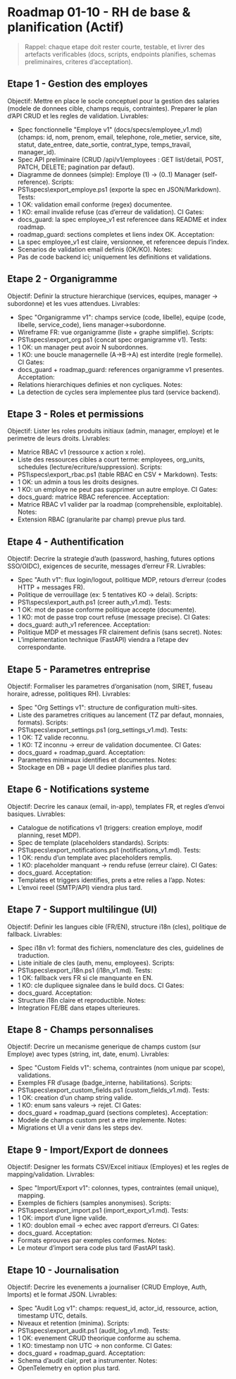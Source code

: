 # Roadmap 01-10 - RH de base & planification (Actif)

> Rappel: chaque etape doit rester courte, testable, et livrer des artefacts verificables (docs, scripts, endpoints planifies, schemas preliminaires, criteres d’acceptation).

## Etape 1 - Gestion des employes
Objectif:
  Mettre en place le socle conceptuel pour la gestion des salaries (modele de donnees cible, champs requis, contraintes). Preparer le plan d’API CRUD et les regles de validation.
Livrables:
  - Spec fonctionnelle "Employe v1" (docs/specs/employee_v1.md) (champs: id, nom, prenom, email, telephone, role_metier, service, site, statut, date_entree, date_sortie, contrat_type, temps_travail, manager_id).
  - Spec API preliminaire (CRUD /api/v1/employees : GET list/detail, POST, PATCH, DELETE; pagination par defaut).
  - Diagramme de donnees (simple): Employe (1) -> (0..1) Manager (self-reference).
Scripts:
  - PS1\specs\export_employe.ps1 (exporte la spec en JSON/Markdown).
Tests:
  - 1 OK: validation email conforme (regex) documentee.
  - 1 KO: email invalide refuse (cas d’erreur de validation).
CI Gates:
  - docs_guard: la spec employee_v1 est referencee dans README et index roadmap.
  - roadmap_guard: sections completes et liens index OK.
Acceptation:
  - La spec employee_v1 est claire, versionnee, et referencee depuis l’index.
  - Scenarios de validation email definis (OK/KO).
Notes:
  - Pas de code backend ici; uniquement les definitions et validations.

## Etape 2 - Organigramme
Objectif:
  Definir la structure hierarchique (services, equipes, manager -> subordonne) et les vues attendues.
Livrables:
  - Spec "Organigramme v1": champs service (code, libelle), equipe (code, libelle, service_code), liens manager->subordonne.
  - Wireframe FR: vue organigramme (liste + graphe simplifie).
Scripts:
  - PS1\specs\export_org.ps1 (concat spec organigramme v1).
Tests:
  - 1 OK: un manager peut avoir N subordonnes.
  - 1 KO: une boucle managernelle (A->B->A) est interdite (regle formelle).
CI Gates:
  - docs_guard + roadmap_guard: references organigramme v1 presentes.
Acceptation:
  - Relations hierarchiques definies et non cycliques.
Notes:
  - La detection de cycles sera implementee plus tard (service backend).

## Etape 3 - Roles et permissions
Objectif:
  Lister les roles produits initiaux (admin, manager, employe) et le perimetre de leurs droits.
Livrables:
  - Matrice RBAC v1 (ressource x action x role).
  - Liste des ressources cibles a court terme: employees, org_units, schedules (lecture/ecriture/suppression).
Scripts:
  - PS1\specs\export_rbac.ps1 (table RBAC en CSV + Markdown).
Tests:
  - 1 OK: un admin a tous les droits designes.
  - 1 KO: un employe ne peut pas supprimer un autre employe.
CI Gates:
  - docs_guard: matrice RBAC referencee.
Acceptation:
  - Matrice RBAC v1 valider par la roadmap (comprehensible, exploitable).
Notes:
  - Extension RBAC (granularite par champ) prevue plus tard.

## Etape 4 - Authentification
Objectif:
  Decrire la strategie d’auth (password, hashing, futures options SSO/OIDC), exigences de securite, messages d’erreur FR.
Livrables:
  - Spec "Auth v1": flux login/logout, politique MDP, retours d’erreur (codes HTTP + messages FR).
  - Politique de verrouillage (ex: 5 tentatives KO -> delai).
Scripts:
  - PS1\specs\export_auth.ps1 (creer auth_v1.md).
Tests:
  - 1 OK: mot de passe conforme politique accepte (documente).
  - 1 KO: mot de passe trop court refuse (message precise).
CI Gates:
  - docs_guard: auth_v1 referencee.
Acceptation:
  - Politique MDP et messages FR clairement definis (sans secret).
Notes:
  - L’implementation technique (FastAPI) viendra a l’etape dev correspondante.

## Etape 5 - Parametres entreprise
Objectif:
  Formaliser les parametres d’organisation (nom, SIRET, fuseau horaire, adresse, politiques RH).
Livrables:
  - Spec "Org Settings v1": structure de configuration multi-sites.
  - Liste des parametres critiques au lancement (TZ par defaut, monnaies, formats).
Scripts:
  - PS1\specs\export_settings.ps1 (org_settings_v1.md).
Tests:
  - 1 OK: TZ valide reconnu.
  - 1 KO: TZ inconnu -> erreur de validation documentee.
CI Gates:
  - docs_guard + roadmap_guard.
Acceptation:
  - Parametres minimaux identifies et documentes.
Notes:
  - Stockage en DB + page UI dediee planifies plus tard.

## Etape 6 - Notifications systeme
Objectif:
  Decrire les canaux (email, in-app), templates FR, et regles d’envoi basiques.
Livrables:
  - Catalogue de notifications v1 (triggers: creation employe, modif planning, reset MDP).
  - Spec de template (placeholders standards).
Scripts:
  - PS1\specs\export_notifications.ps1 (notifications_v1.md).
Tests:
  - 1 OK: rendu d’un template avec placeholders remplis.
  - 1 KO: placeholder manquant -> rendu refuse (erreur claire).
CI Gates:
  - docs_guard.
Acceptation:
  - Templates et triggers identifies, prets a etre relies a l’app.
Notes:
  - L’envoi reeel (SMTP/API) viendra plus tard.

## Etape 7 - Support multilingue (UI)
Objectif:
  Definir les langues cible (FR/EN), structure i18n (cles), politique de fallback.
Livrables:
  - Spec i18n v1: format des fichiers, nomenclature des cles, guidelines de traduction.
  - Liste initiale de cles (auth, menu, employees).
Scripts:
  - PS1\specs\export_i18n.ps1 (i18n_v1.md).
Tests:
  - 1 OK: fallback vers FR si cle manquante en EN.
  - 1 KO: cle dupliquee signalee dans le build docs.
CI Gates:
  - docs_guard.
Acceptation:
  - Structure i18n claire et reproductible.
Notes:
  - Integration FE/BE dans etapes ulterieures.

## Etape 8 - Champs personnalises
Objectif:
  Decrire un mecanisme generique de champs custom (sur Employe) avec types (string, int, date, enum).
Livrables:
  - Spec "Custom Fields v1": schema, contraintes (nom unique par scope), validations.
  - Exemples FR d’usage (badge_interne, habilitations).
Scripts:
  - PS1\specs\export_custom_fields.ps1 (custom_fields_v1.md).
Tests:
  - 1 OK: creation d’un champ string valide.
  - 1 KO: enum sans valeurs -> rejet.
CI Gates:
  - docs_guard + roadmap_guard (sections completes).
Acceptation:
  - Modele de champs custom pret a etre implemente.
Notes:
  - Migrations et UI a venir dans les steps dev.

## Etape 9 - Import/Export de donnees
Objectif:
  Designer les formats CSV/Excel initiaux (Employes) et les regles de mapping/validation.
Livrables:
  - Spec "Import/Export v1": colonnes, types, contraintes (email unique), mapping.
  - Exemples de fichiers (samples anonymises).
Scripts:
  - PS1\specs\export_import.ps1 (import_export_v1.md).
Tests:
  - 1 OK: import d’une ligne valide.
  - 1 KO: doublon email -> echec avec rapport d’erreurs.
CI Gates:
  - docs_guard.
Acceptation:
  - Formats eprouves par exemples conformes.
Notes:
  - Le moteur d’import sera code plus tard (FastAPI task).

## Etape 10 - Journalisation
Objectif:
  Decrire les evenements a journaliser (CRUD Employe, Auth, Imports) et le format JSON.
Livrables:
  - Spec "Audit Log v1": champs: request_id, actor_id, ressource, action, timestamp UTC, details.
  - Niveaux et retention (minima).
Scripts:
  - PS1\specs\export_audit.ps1 (audit_log_v1.md).
Tests:
  - 1 OK: evenement CRUD theorique conforme au schema.
  - 1 KO: timestamp non UTC -> non conforme.
CI Gates:
  - docs_guard + roadmap_guard.
Acceptation:
  - Schema d’audit clair, pret a instrumenter.
Notes:
  - OpenTelemetry en option plus tard.

